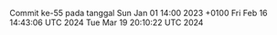 Commit ke-55 pada tanggal Sun Jan 01 14:00 2023 +0100
Fri Feb 16 14:43:06 UTC 2024
Tue Mar 19 20:10:22 UTC 2024
